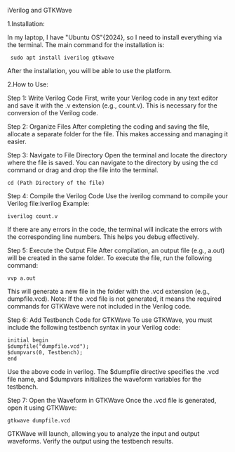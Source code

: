 iVerilog and GTKWave

1.Installation:

In my laptop, I have "Ubuntu OS"{2024}, so I need to install everything via the
terminal. The main command for the installation is:

     sudo apt install iverilog gtkwave

After the installation, you will be able to use the platform.

2.How to Use:

Step 1: Write Verilog Code
First, write your Verilog code in any text editor and save it with the .v
extension (e.g., count.v). This is necessary for the conversion of the
Verilog code.

Step 2: Organize Files
After completing the coding and saving the file, allocate a separate
folder for the file. This makes accessing and managing it easier.

Step 3: Navigate to File Directory
Open the terminal and locate the directory where the file is saved. You
can navigate to the directory by using the cd command or drag and
drop the file into the terminal.

    cd (Path Directory of the file)

Step 4: Compile the Verilog Code
Use the iverilog command to compile your Verilog file:iverilog <file name>
Example:

    iverilog count.v
If there are any errors in the code, the terminal will indicate the errors
with the corresponding line numbers. This helps you debug effectively.

Step 5: Execute the Output File
After compilation, an output file (e.g., a.out) will be created in the
same folder. To execute the file, run the following command:

    vvp a.out
This will generate a new file in the folder with the .vcd extension
(e.g., dumpfile.vcd).
Note: If the .vcd file is not generated, it means the required
commands for GTKWave were not included in the Verilog
code.

Step 6: Add Testbench Code for GTKWave
To use GTKWave, you must include the following testbench syntax in
your Verilog code:

    initial begin
    $dumpfile("dumpfile.vcd");
    $dumpvars(0, Testbench);
    end
Use the above code in verilog. The $dumpfile directive specifies the .vcd file name, and
$dumpvars initializes the waveform variables for the testbench.

Step 7: Open the Waveform in GTKWave
Once the .vcd file is generated, open it using GTKWave:

    gtkwave dumpfile.vcd
GTKWave will launch, allowing you to analyze the input and output
waveforms. Verify the output using the testbench results.
